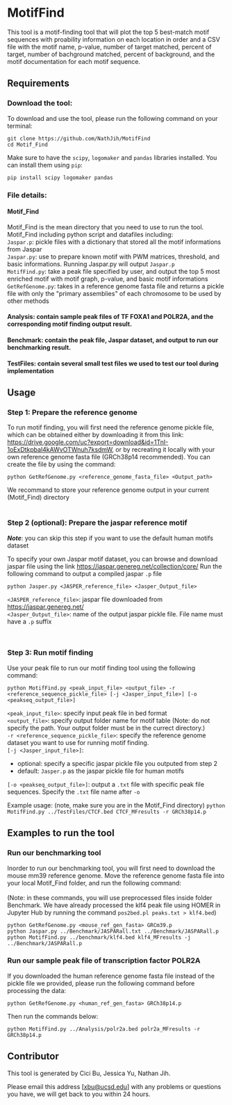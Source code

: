 # MotifFind

This tool is a motif-finding tool that will plot the top 5 best-match motif sequences with proability information on each location in order and a CSV file with the motif name, p-value, number of target matched, percent of target, number of bachground matched, percent of background, and the motif documentation for each motif sequence.
<br>

## Requirements 
### Download the tool:
To download and use the tool, please run the following command on your terminal:
```
git clone https://github.com/NathJih/MotifFind
cd Motif_Find
```

Make sure to have the `scipy`, `logomaker` and `pandas` libraries installed. You can install them using `pip`:

```
pip install scipy logomaker pandas
```

### File details:
#### Motif_Find
Motif_Find is the mean directory that you need to use to run the tool. Motif_Find including python script and datafiles including: <br>
`Jaspar.p`: pickle files with a dictionary that stored all the motif informations from Jaspar <br>
`Jaspar.py`: use to prepare known motif with PWM matrices, threshold, and basic informations. Running Jaspar.py will output `Jaspar.p` <br>
`MotifFind.py`: take a peak file specified by user, and output the top 5 most enriched motif with motif graph, p-value, and basic motif informations <br>
`GetRefGenome.py`: takes in a reference genome fasta file and returns a pickle file with only the "primary assemblies" of each chromosome to be used by other methods <br>
#### Analysis: contain sample peak files of TF FOXA1 and POLR2A, and the corresponding motif finding output result.
#### Benchmark: contain the peak file, Jaspar dataset, and output to run our benchmarking result.
#### TestFiles: contain several small test files we used to test our tool during implementation

## Usage 

### Step 1: Prepare the reference genome
To run motif finding, you will first need the reference genome pickle file, which can be obtained either by downloading it from this link: https://drive.google.com/uc?export=download&id=1TnI-1oExDtkpbal4kAWvOTWnuh7ksdmW, or by recreating it locally with your own reference genome fasta file (GRCh38p14 recommended). You can  create the file by using the command:
```
python GetRefGenome.py <reference_genome_fasta_file> <Output_path>
```
We recommand to store your reference genome output in your current (Motif_Find) directory
<br>
<br>

### Step 2 (optional): Prepare the jaspar reference motif
***Note***: you can skip this step if you want to use the default human motifs dataset

To specify your own Jaspar motif dataset, you can browse and download jaspar file using the link <https://jaspar.genereg.net/collection/core/> Run the following command to output a compiled jaspar `.p` file
```
python Jasper.py <JASPER_reference_file> <Jasper_Output_file>
```
`<JASPER_reference_file>`: jaspar file downloaded from <https://jaspar.genereg.net/> <br>
`<Jasper_Output_file>`: name of the output jaspar pickle file. File name must have a `.p` suffix<br>

<br>

### Step 3: Run motif finding
Use your peak file to run our motif finding tool using the following command:
```
python MotifFind.py <peak_input_file> <output_file> -r <reference_sequence_pickle_file> [-j <Jasper_input_file>] [-o <peakseq_output_file>]
```
`<peak_input_file>`: specify input peak file in bed format <br>
`<output_file>`: specify output folder name for motif table (Note: do not specify the path. Your output folder must be in the currect directory.)<br>
`-r <reference_sequence_pickle_file>`: specify the reference genome dataset you want to use for running motif finding.<br>
`[-j <Jasper_input_file>]`: 
* optional: specify a specific jaspar pickle file you outputed from step 2
* default: `Jasper.p` as the jaspar pickle file for human motifs <br>

`[-o <peakseq_output_file>]`: output a `.txt` file with specific peak file sequences. Specify the `.txt` file name after `-o`

Example usage: (note, make sure you are in the Motif_Find directory)
`python MotifFind.py ../TestFiles/CTCF.bed CTCF_MFresults -r GRCh38p14.p` 

## Examples to run the tool
### Run our benchmarking tool
Inorder to run our benchmarking tool, you will first need to download the mouse mm39 reference genome. Move the reference genome fasta file into your local Motif_Find folder, and run the following command: 
<br>
<br>
(Note: in these commands, you will use preprocessed files inside folder Benchmark. We have already processed the klf4 peak file using HOMER in Jupyter Hub by running the command `pos2bed.pl peaks.txt > klf4.bed`)
```
python GetRefGenome.py <mouse_ref_gen_fasta> GRCm39.p
python Jaspar.py ../Benchmark/JASPARall.txt ../Benchmark/JASPARall.p
python MotifFind.py ../benchmark/klf4.bed klf4_MFresults -j ../Benchmark/JASPARall.p
```

### Run our sample peak file of transcription factor POLR2A
If you downloaded the human reference genome fasta file instead of the pickle file we provided, please run the following command before processing the data:
```
python GetRefGenome.py <human_ref_gen_fasta> GRCh38p14.p
```

Then run the commands below:
```
python MotifFind.py ../Analysis/polr2a.bed polr2a_MFresults -r GRCh38p14.p
```

## Contributor
This tool is generated by Cici Bu, Jessica Yu, Nathan Jih. <br>

Please email this address [xbu@ucsd.edu] with any problems or questions you have, we will get back to you within 24 hours.
